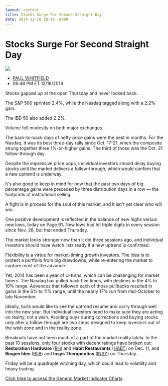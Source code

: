 ```yaml
---
layout: content
title: Stocks Surge For Second Straight Day
date: 2014-12-18 18:48 -0800
---
```



Stocks Surge For Second Straight Day
=====================================


![](https://www.investors.com/wp-content/uploads/ibd-migrated-images/MPv_141219_635545136478412681.png)

* [PAUL WHITFIELD](https://www.investors.com/author/whitfieldp/ "Posts by PAUL WHITFIELD")
* 06:48 PM ET 12/18/2014





Stocks gapped up at the open Thursday and never looked back.


The S&P 500 sprinted 2.4%, while the Nasdaq tagged along with a 2.2% gain.


The IBD 50 also added 2.2%.


Volume fell modestly on both major exchanges.


The back-to-back days of hefty price gains were the best in months. For the Nasdaq, it was its best three-day rally since Oct. 17-21, when the composite strung together three 1%-or-higher gains. The third of those was the Oct. 21 follow-through day.


Despite the impressive price pops, individual investors should delay buying stocks until the market delivers a follow-through, which would confirm that a new uptrend is underway.


It's also good to keep in mind for now that the past two days of big percentage gains were preceded by three distribution days in a row — the footprints of institutional selling.


A fight is in process for the soul of this market, and it isn't yet clear who will win.


One positive development is reflected in the balance of new highs versus new lows, today on Page B1. New lows had hit triple digits in every session since Nov. 28, but that ended Thursday.


The market looks stronger now than it did three sessions ago, and individual investors should have watch lists ready if a new uptrend is confirmed.


Flexibility is a virtue for market-timing growth investors. The idea is to protect a portfolio from big drawdowns, while re-entering the market to capture most of the advance.


Yet, 2014 has been a year of U-turns, which can be challenging for market timers. The Nasdaq has pulled back five times, with declines in the 4% to 10% range. Advances that followed each of those pullbacks resulted in gains in the 6% to 11% range, until the nearly 17% run from mid-October to late November.


Ideally, bulls would like to see the uptrend resume and carry through well into the new year. But individual investors need to make sure they are acting on reality, not a wish. Avoiding buys during corrections and buying stocks only after a follow-through are two steps designed to keep investors out of the wish zone and in the reality zone.


Breakouts have not been much of a part of the market reality lately. In the past 10 sessions, only four stocks with decent ratings have broken out: **Restoration Hardware** ([RH](https://research.investors.com/quote.aspx?symbol=RH)) and **Habit Restaurants** ([HABT](https://research.investors.com/quote.aspx?symbol=HABT)) on Dec. 11, and **Biogen Idec** ([BIIB](https://research.investors.com/quote.aspx?symbol=BIIB)) and **Insys Therapeutics** ([INSY](https://research.investors.com/quote.aspx?symbol=INSY)) on Thursday.


Friday will be a quadruple witching day, which could lead to volatility and heavy trading.


[Click here to access the General Market Indicator Charts](https://www.investors.com/pdf/GMI_121914.pdf).




